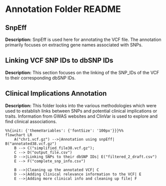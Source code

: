 # Annotation Folder README

## SnpEff

**Description:** SnpEff is used here for annotating the VCF file. The annotation primarily focuses on extracting gene names associated with SNPs.

## Linking VCF SNP IDs to dbSNP IDs

**Description:** This section focuses on the linking of the SNP_IDs of the VCF to their corresponding dbSNP IDs.

## Clinical Implications Annotation

**Description:** This folder looks into the various methodologies which were used to establish links between SNPs and potential clinical implications or traits. Information from GWAS websites and ClinVar is used to explore and find clinical associations.


```mermaid
%%{init: {'themeVariables': {'fontSize': '100px'}}}%%
flowchart LR
    A("chr1.vcf.gz") -->|Annotation using snpEff| B("annotated38.vcf.gz")
    B --> C("simplified_file38.vcf.gz");
    C --> D("output_file.csv")
    D -->|Linking SNPs to their dbSNP IDs| E("filtered_2_draft.csv")
    E --> F("complete_snp_info.csv")

    B -->|Cleaning up the annotated VCF| C
    D -->|Adding Clinical relevance information to the VCF| E
    E -->|Adding more clinical info and cleaning up file| F

